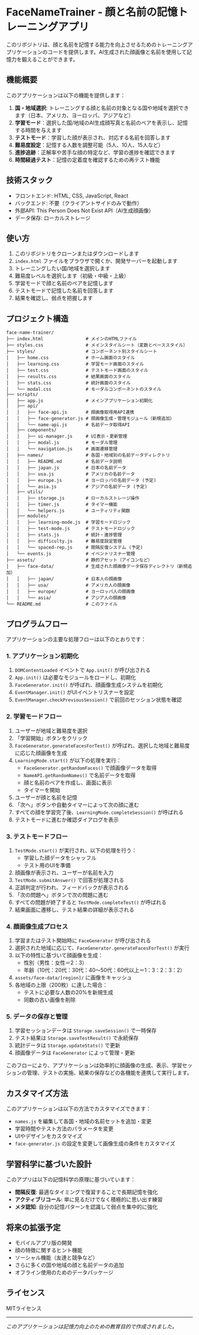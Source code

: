 # FaceNameTrainer - 顔と名前の記憶トレーニングアプリ

このリポジトリは、顔と名前を記憶する能力を向上させるためのトレーニングアプリケーションのコードを提供します。AI生成された顔画像と名前を使用して記憶力を鍛えることができます。

## 機能概要

このアプリケーションは以下の機能を提供します：

1. **国・地域選択**: トレーニングする顔と名前の対象となる国や地域を選択できます（日本、アメリカ、ヨーロッパ、アジアなど）
2. **学習モード**：選択した国/地域のAI生成顔写真と名前のペアを表示し、記憶する時間を与えます
3. **テストモード**：学習した顔が表示され、対応する名前を回答します
4. **難易度設定**：記憶する人数を調整可能（5人、10人、15人など）
5. **進捗追跡**：正解率や苦手な顔の特定など、学習の進捗を確認できます
6. **時間経過テスト**：記憶の定着度を確認するための再テスト機能

## 技術スタック

- フロントエンド: HTML, CSS, JavaScript, React
- バックエンド: 不要（クライアントサイドのみで動作）
- 外部API: This Person Does Not Exist API（AI生成顔画像）
- データ保存: ローカルストレージ

## 使い方

1. このリポジトリをクローンまたはダウンロードします
2. `index.html` ファイルをブラウザで開くか、開発サーバーを起動します
3. トレーニングしたい国/地域を選択します
4. 難易度レベルを選択します（初級・中級・上級）
5. 学習モードで顔と名前のペアを記憶します
6. テストモードで記憶した名前を回答します
7. 結果を確認し、弱点を把握します

## プロジェクト構造

```
face-name-trainer/
├── index.html                # メインのHTMLファイル
├── styles.css                # メインスタイルシート（変数とベーススタイル）
├── styles/                   # コンポーネント別スタイルシート
│   ├── home.css              # ホーム画面のスタイル
│   ├── learning.css          # 学習モード画面のスタイル
│   ├── test.css              # テストモード画面のスタイル
│   ├── results.css           # 結果画面のスタイル
│   ├── stats.css             # 統計画面のスタイル
│   └── modal.css             # モーダルコンポーネントのスタイル
├── scripts/
│   ├── app.js                # メインアプリケーション初期化
│   ├── api/
│   │   ├── face-api.js       # 顔画像取得用API連携
│   │   ├── face-generator.js # 顔画像生成・管理モジュール（新規追加）
│   │   └── name-api.js       # 名前データ取得API
│   ├── components/
│   │   ├── ui-manager.js     # UI表示・更新管理
│   │   ├── modal.js          # モーダル管理
│   │   └── navigation.js     # 画面遷移管理
│   ├── names/                # 各国・地域別の名前データディレクトリ
│   │   ├── README.md         # 名前データ説明
│   │   ├── japan.js          # 日本の名前データ
│   │   ├── usa.js            # アメリカの名前データ
│   │   ├── europe.js         # ヨーロッパの名前データ (予定)
│   │   └── asia.js           # アジアの名前データ (予定)
│   ├── utils/
│   │   ├── storage.js        # ローカルストレージ操作
│   │   ├── timer.js          # タイマー機能
│   │   └── helpers.js        # ユーティリティ関数
│   ├── modules/
│   │   ├── learning-mode.js  # 学習モードロジック
│   │   ├── test-mode.js      # テストモードロジック
│   │   ├── stats.js          # 統計・進捗管理
│   │   ├── difficulty.js     # 難易度設定管理
│   │   └── spaced-rep.js     # 間隔反復システム (予定)
│   └── events.js             # イベントリスナー管理
├── assets/                   # 静的アセット（アイコンなど）
│   ├── face-data/            # 生成された顔画像データ保存ディレクトリ（新規追加）
│   │   ├── japan/            # 日本人の顔画像
│   │   ├── usa/              # アメリカ人の顔画像
│   │   ├── europe/           # ヨーロッパ人の顔画像
│   │   └── asia/             # アジア人の顔画像
└── README.md                 # このファイル
```

## プログラムフロー

アプリケーションの主要な処理フローは以下のとおりです：

### 1. アプリケーション初期化

1. `DOMContentLoaded` イベントで `App.init()` が呼び出される
2. `App.init()` は必要なモジュールをロードし、初期化
3. `FaceGenerator.init()` が呼ばれ、顔画像生成システムを初期化
4. `EventManager.init()` がUIイベントリスナーを設定
5. `EventManager.checkPreviousSession()` で前回のセッション状態を確認

### 2. 学習モードフロー

1. ユーザーが地域と難易度を選択
2. 「学習開始」ボタンをクリック
3. `FaceGenerator.generateFacesForTest()` が呼ばれ、選択した地域と難易度に応じた顔画像を生成
4. `LearningMode.start()` が以下の処理を実行：
   - `FaceGenerator.getRandomFaces()` で顔画像データを取得
   - `NameAPI.getRandomNames()` で名前データを取得
   - 顔と名前のペアを作成し、画面に表示
   - タイマーを開始
5. ユーザーが顔と名前を記憶
6. 「次へ」ボタンや自動タイマーによって次の顔に進む
7. すべての顔を学習完了後、`LearningMode.completeSession()` が呼ばれる
8. テストモードに進むか確認ダイアログを表示

### 3. テストモードフロー

1. `TestMode.start()` が実行され、以下の処理を行う：
   - 学習した顔データをシャッフル
   - テスト用のUIを準備
2. 顔画像が表示され、ユーザーが名前を入力
3. `TestMode.submitAnswer()` で回答が処理される
4. 正誤判定が行われ、フィードバックが表示される
5. 「次の問題へ」ボタンで次の問題に進む
6. すべての問題が終了すると `TestMode.completeTest()` が呼ばれる
7. 結果画面に遷移し、テスト結果の詳細が表示される

### 4. 顔画像生成プロセス

1. 学習またはテスト開始時に `FaceGenerator` が呼び出される
2. 選択された地域に応じて、`FaceGenerator.generateFacesForTest()` が実行
3. 以下の特性に基づいて顔画像を生成：
   - 性別（男性：女性＝2：3）
   - 年齢（10代：20代：30代：40～50代：60代以上＝1：3：2：3：2）
4. `assets/face-data/[region]/` に画像をキャッシュ
5. 各地域の上限（200枚）に達した場合：
   - テストに必要な人数の20%を新規生成
   - 同数の古い画像を削除

### 5. データの保存と管理

1. 学習セッションデータは `Storage.saveSession()` で一時保存
2. テスト結果は `Storage.saveTestResult()` で永続保存
3. 統計データは `Storage.updateStats()` で更新
4. 顔画像データは `FaceGenerator` によって管理・更新

このフローにより、アプリケーションは効率的に顔画像の生成、表示、学習セッションの管理、テストの実施、結果の保存などの各機能を連携して実行します。


## カスタマイズ方法

このアプリケーションは以下の方法でカスタマイズできます：

- `names.js` を編集して各国・地域の名前セットを追加・変更
- 学習時間やテスト方法のパラメータを変更
- UIやデザインをカスタマイズ
- `face-generator.js` の設定を変更して画像生成の条件をカスタマイズ

## 学習科学に基づいた設計

このアプリは以下の記憶科学の原理に基づいています：

- **間隔反復**: 最適なタイミングで復習することで長期記憶を強化
- **アクティブリコール**: 単に見るだけでなく積極的に思い出す練習
- **メタ認知**: 自分の記憶パターンを認識して弱点を集中的に強化

## 将来の拡張予定

- モバイルアプリ版の開発
- 顔の特徴に関するヒント機能
- ソーシャル機能（友達と競争など）
- さらに多くの国や地域の顔と名前データの追加
- オフライン使用のためのデータパッケージ

## ライセンス

MITライセンス

---

*このアプリケーションは記憶力向上のための教育目的で作成されました。*